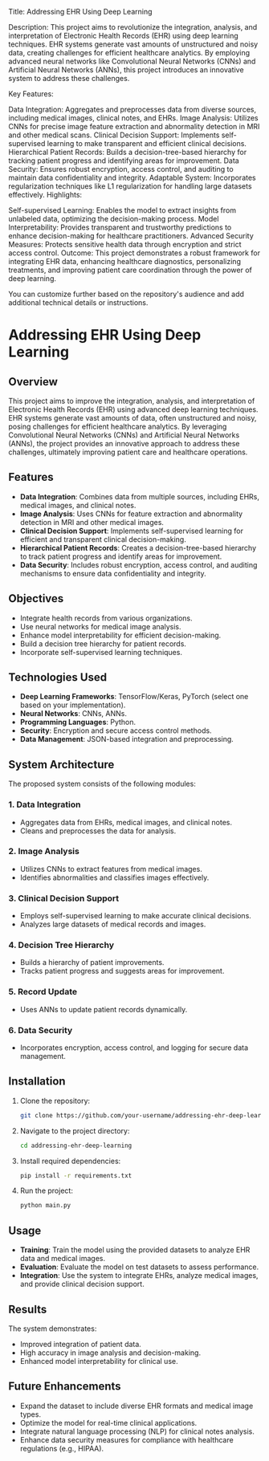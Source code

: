 Title: Addressing EHR Using Deep Learning

Description:
This project aims to revolutionize the integration, analysis, and interpretation of Electronic Health Records (EHR) using deep learning techniques. EHR systems generate vast amounts of unstructured and noisy data, creating challenges for efficient healthcare analytics. By employing advanced neural networks like Convolutional Neural Networks (CNNs) and Artificial Neural Networks (ANNs), this project introduces an innovative system to address these challenges.

Key Features:

Data Integration: Aggregates and preprocesses data from diverse sources, including medical images, clinical notes, and EHRs.
Image Analysis: Utilizes CNNs for precise image feature extraction and abnormality detection in MRI and other medical scans.
Clinical Decision Support: Implements self-supervised learning to make transparent and efficient clinical decisions.
Hierarchical Patient Records: Builds a decision-tree-based hierarchy for tracking patient progress and identifying areas for improvement.
Data Security: Ensures robust encryption, access control, and auditing to maintain data confidentiality and integrity.
Adaptable System: Incorporates regularization techniques like L1 regularization for handling large datasets effectively.
Highlights:

Self-supervised Learning: Enables the model to extract insights from unlabeled data, optimizing the decision-making process.
Model Interpretability: Provides transparent and trustworthy predictions to enhance decision-making for healthcare practitioners.
Advanced Security Measures: Protects sensitive health data through encryption and strict access control.
Outcome:
This project demonstrates a robust framework for integrating EHR data, enhancing healthcare diagnostics, personalizing treatments, and improving patient care coordination through the power of deep learning.

You can customize further based on the repository's audience and add additional technical details or instructions.
# Addressing EHR Using Deep Learning

## Overview
This project aims to improve the integration, analysis, and interpretation of Electronic Health Records (EHR) using advanced deep learning techniques. EHR systems generate vast amounts of data, often unstructured and noisy, posing challenges for efficient healthcare analytics. By leveraging Convolutional Neural Networks (CNNs) and Artificial Neural Networks (ANNs), the project provides an innovative approach to address these challenges, ultimately improving patient care and healthcare operations.

## Features
- **Data Integration**: Combines data from multiple sources, including EHRs, medical images, and clinical notes.
- **Image Analysis**: Uses CNNs for feature extraction and abnormality detection in MRI and other medical images.
- **Clinical Decision Support**: Implements self-supervised learning for efficient and transparent clinical decision-making.
- **Hierarchical Patient Records**: Creates a decision-tree-based hierarchy to track patient progress and identify areas for improvement.
- **Data Security**: Includes robust encryption, access control, and auditing mechanisms to ensure data confidentiality and integrity.

## Objectives
- Integrate health records from various organizations.
- Use neural networks for medical image analysis.
- Enhance model interpretability for efficient decision-making.
- Build a decision tree hierarchy for patient records.
- Incorporate self-supervised learning techniques.

## Technologies Used
- **Deep Learning Frameworks**: TensorFlow/Keras, PyTorch (select one based on your implementation).
- **Neural Networks**: CNNs, ANNs.
- **Programming Languages**: Python.
- **Security**: Encryption and secure access control methods.
- **Data Management**: JSON-based integration and preprocessing.

## System Architecture
The proposed system consists of the following modules:

### 1. Data Integration
- Aggregates data from EHRs, medical images, and clinical notes.
- Cleans and preprocesses the data for analysis.

### 2. Image Analysis
- Utilizes CNNs to extract features from medical images.
- Identifies abnormalities and classifies images effectively.

### 3. Clinical Decision Support
- Employs self-supervised learning to make accurate clinical decisions.
- Analyzes large datasets of medical records and images.

### 4. Decision Tree Hierarchy
- Builds a hierarchy of patient improvements.
- Tracks patient progress and suggests areas for improvement.

### 5. Record Update
- Uses ANNs to update patient records dynamically.

### 6. Data Security
- Incorporates encryption, access control, and logging for secure data management.

## Installation
1. Clone the repository:
   ```bash
   git clone https://github.com/your-username/addressing-ehr-deep-learning.git
   ```
2. Navigate to the project directory:
   ```bash
   cd addressing-ehr-deep-learning
   ```
3. Install required dependencies:
   ```bash
   pip install -r requirements.txt
   ```
4. Run the project:
   ```bash
   python main.py
   ```

## Usage
- **Training**: Train the model using the provided datasets to analyze EHR data and medical images.
- **Evaluation**: Evaluate the model on test datasets to assess performance.
- **Integration**: Use the system to integrate EHRs, analyze medical images, and provide clinical decision support.

## Results
The system demonstrates:
- Improved integration of patient data.
- High accuracy in image analysis and decision-making.
- Enhanced model interpretability for clinical use.



## Future Enhancements
- Expand the dataset to include diverse EHR formats and medical image types.
- Optimize the model for real-time clinical applications.
- Integrate natural language processing (NLP) for clinical notes analysis.
- Enhance data security measures for compliance with healthcare regulations (e.g., HIPAA).


